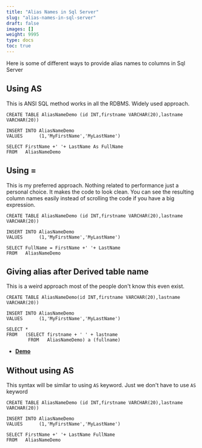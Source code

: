 ```yaml
---
title: "Alias Names in Sql Server"
slug: "alias-names-in-sql-server"
draft: false
images: []
weight: 9995
type: docs
toc: true
---
```


Here is some of different ways to provide alias names to columns in Sql Server

## Using AS
This is ANSI SQL method works in all the RDBMS. Widely used approach. 

    CREATE TABLE AliasNameDemo (id INT,firstname VARCHAR(20),lastname VARCHAR(20)) 
    
    INSERT INTO AliasNameDemo
    VALUES      (1,'MyFirstName','MyLastName') 
    
    SELECT FirstName +' '+ LastName As FullName
    FROM   AliasNameDemo



## Using =
This is my preferred approach. Nothing related to performance just a personal choice. It makes the code to look clean. You can see the resulting column names easily instead of scrolling the code if you have a big expression.

    CREATE TABLE AliasNameDemo (id INT,firstname VARCHAR(20),lastname VARCHAR(20)) 
    
    INSERT INTO AliasNameDemo
    VALUES      (1,'MyFirstName','MyLastName') 
    
    SELECT FullName = FirstName +' '+ LastName
    FROM   AliasNameDemo

## Giving alias after Derived table name
This is a weird approach most of the people don't know this even exist. 

    CREATE TABLE AliasNameDemo(id INT,firstname VARCHAR(20),lastname VARCHAR(20)) 
    
    INSERT INTO AliasNameDemo
    VALUES      (1,'MyFirstName','MyLastName') 
    
    SELECT * 
    FROM   (SELECT firstname + ' ' + lastname 
            FROM   AliasNameDemo) a (fullname) 

 - **[Demo][1]**


  [1]: http://rextester.com/YEWR15418

## Without using AS
This syntax will be similar to using `AS` keyword. Just we don't have to use `AS` keyword

    CREATE TABLE AliasNameDemo (id INT,firstname VARCHAR(20),lastname VARCHAR(20)) 
    
    INSERT INTO AliasNameDemo
    VALUES      (1,'MyFirstName','MyLastName') 
    
    SELECT FirstName +' '+ LastName FullName
    FROM   AliasNameDemo

